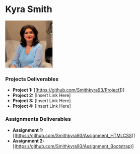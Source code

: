 # Kyra Smith 
<img src="./assets/Farnaz.jpeg" style="width:150px;"/>

### Projects Deliverables
- **Project 1:** [(https://github.com/Smithkyra93/Project1)]
- **Project 2:** [Insert Link Here]
- **Project 3:** [Insert Link Here]
- **Project 4:** [Insert Link Here]

### Assignments Deliverables
- **Assignment 1:** [(https://github.com/Smithkyra93/Assignment_HTMLCSS)]
- **Assignment 2:** [(https://github.com/Smithkyra93/Assignment_Bootstrap)]







